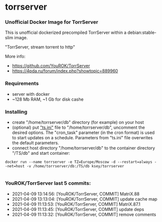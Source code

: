 # torrserver
### Unofficial Docker Image for TorrServer

This is unofficial dockerized precompiled TorrServer within a debian:stable-slim image.

"TorrServer, stream torrent to http"

More info:
- https://github.com/YouROK/TorrServer
- https://4pda.ru/forum/index.php?showtopic=889960

### Requirements

* server with docker
* ~128 Mb RAM, ~1 Gb for disk cashe 

### Installing

- сreate "/home/torrserver/db" directory (for example) on your host
- (optional) put ["ts.ini"](https://raw.githubusercontent.com/MrKsey/torrserver/master/ts.ini) file to "/home/torrserver/db", uncomment the desired options. The "cron_task" parameter (in the cron format) is used to start updates on a schedule. Parameters from "ts.ini" file overwrites the default parameters.
- connect host directory "/home/torrserver/db" to the container directory "/TS/db" and start container:
```
docker run --name torrserver -e TZ=Europe/Moscow -d --restart=always --net=host -v /home/torrserver/db:/TS/db ksey/torrserver
```












































































# #
### YouROK/TorrServer last 5 commits:
* 2021-04-09 13:14:56: [YouROK/TorrServer, COMMIT] MatriX.88
* 2021-04-09 13:13:04: [YouROK/TorrServer, COMMIT] update cache map
* 2021-04-09 11:13:53: [YouROK/TorrServer, COMMIT] MatriX.87.1
* 2021-04-09 11:13:45: [YouROK/TorrServer, COMMIT] update deps
* 2021-04-09 11:13:32: [YouROK/TorrServer, COMMIT] remove comments
